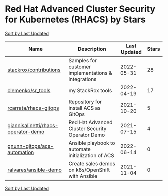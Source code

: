 # Red Hat Advanced Cluster Security for Kubernetes (RHACS) by Stars

[Sort by Last Updated](Red%20Hat%20Advanced%20Cluster%20Security%20for%20Kubernetes%20%28RHACS%29.Last%20Updated.md)

Name | Description | Last Updated | Stars 
--- | --- | --- | --- 
[stackrox/contributions](https://github.com/stackrox/contributions) | Samples for customer implementations & integrations | 2022-05-31 | 28 
[clemenko/sr_tools](https://github.com/clemenko/sr_tools) | my StackRox tools | 2022-04-19 | 17 
[rcarrata/rhacs-gitops](https://github.com/rcarrata/rhacs-gitops) | Repository for install ACS as GitOps | 2021-10-20 | 5 
[giannisalinetti/rhacs-operator-demo](https://github.com/giannisalinetti/rhacs-operator-demo) | Red Hat Advanced Cluster Security Operator Demo | 2021-07-15 | 4 
[gnunn-gitops/acs-automation](https://github.com/gnunn-gitops/acs-automation) | Ansible playbook to automate initialization of ACS | 2022-06-14 | 0 
[ralvares/ansible-demo](https://github.com/ralvares/rhacs-demo) | Create sales demos on k8s/OpenShift with Ansible | 2021-11-04 | 0 

[Sort by Last Updated](Red%20Hat%20Advanced%20Cluster%20Security%20for%20Kubernetes%20%28RHACS%29.Last%20Updated.md)